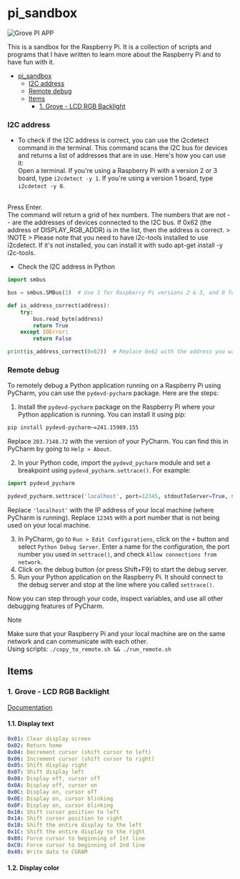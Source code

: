 # pi_sandbox
![Grove PI APP](https://github.com/MK-465/pi_sandbox/actions/workflows/main.yml/badge.svg)

This is a sandbox for the Raspberry Pi. It is a collection of scripts and programs that I have written to learn more about the Raspberry Pi and to have fun with it.

<!-- TOC -->
* [pi_sandbox](#pi_sandbox)
    * [I2C address](#i2c-address)
    * [Remote debug](#remote-debug)
  * [Items](#items)
    * [1. Grove - LCD RGB Backlight](#1-grove---lcd-rgb-backlight)
<!-- TOC -->


### I2C address
* To check if the I2C address is correct, you can use the i2cdetect command in the terminal. This command scans the I2C bus for devices and returns a list of addresses that are in use.  Here's how you can use it:  
Open a terminal.
If you're using a Raspberry Pi with a version 2 or 3 board, type `i2cdetect -y 1`. If you're using a version 1 board, type `i2cdetect -y 0`.
</br>
Press Enter.
</br>
The command will return a grid of hex numbers. The numbers that are not -- are the addresses of devices connected to the I2C bus. If 0x62 (the address of DISPLAY_RGB_ADDR) is in the list, then the address is correct.  
> !NOTE
> Please note that you need to have i2c-tools installed to use i2cdetect. If it's not installed, you can install it with sudo apt-get install -y i2c-tools.

* Check the I2C address in Python
```python
import smbus

bus = smbus.SMBus(1)  # Use 1 for Raspberry Pi versions 2 & 3, and 0 for version 1

def is_address_correct(address):
    try:
        bus.read_byte(address)
        return True
    except IOError:
        return False

print(is_address_correct(0x62))  # Replace 0x62 with the address you want to check
```

### Remote debug
To remotely debug a Python application running on a Raspberry Pi using PyCharm, you can use the `pydevd-pycharm` package. Here are the steps:

1. Install the `pydevd-pycharm` package on the Raspberry Pi where your Python application is running. You can install it using pip:

```bash
pip install pydevd-pycharm~=241.15989.155
```

Replace `203.7148.72` with the version of your PyCharm. You can find this in PyCharm by going to `Help > About`.

2. In your Python code, import the `pydevd_pycharm` module and set a breakpoint using `pydevd_pycharm.settrace()`. For example:

```python
import pydevd_pycharm

pydevd_pycharm.settrace('localhost', port=12345, stdoutToServer=True, stderrToServer=True)
```

Replace `'localhost'` with the IP address of your local machine (where PyCharm is running). Replace `12345` with a port number that is not being used on your local machine.

3. In PyCharm, go to `Run > Edit Configurations`, click on the `+` button and select `Python Debug Server`. Enter a name for the configuration, the port number you used in `settrace()`, and check `Allow connections from network`.
4. Click on the debug button (or press Shift+F9) to start the debug server.
5. Run your Python application on the Raspberry Pi. It should connect to the debug server and stop at the line where you called `settrace()`.

Now you can step through your code, inspect variables, and use all other debugging features of PyCharm.

> [!NOTE]
> Make sure that your Raspberry Pi and your local machine are on the same network and can communicate with each other.
> </br> Using scripts: `./copy_to_remote.sh && ./run_remote.sh`

## Items
### 1. Grove - LCD RGB Backlight
[Documentation](https://github.com/SeeedDocument/Grove_LCD_RGB_Backlight/blob/master/Grove-LCD_RGB_Backlight.md)

#### 1.1. Display text
```yml
0x01: Clear display screen
0x02: Return home
0x04: Decrement cursor (shift cursor to left)
0x06: Increment cursor (shift cursor to right)
0x05: Shift display right
0x07: Shift display left
0x08: Display off, cursor off
0x0A: Display off, cursor on
0x0C: Display on, cursor off
0x0E: Display on, cursor blinking
0x0F: Display on, cursor blinking
0x10: Shift cursor position to left
0x14: Shift cursor position to right
0x18: Shift the entire display to the left
0x1C: Shift the entire display to the right
0x80: Force cursor to beginning of 1st line
0xC0: Force cursor to beginning of 2nd line
0x40: Write data to CGRAM
```

#### 1.2. Display color


